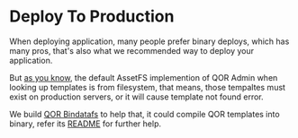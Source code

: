 # Deploy To Production

When deploying application, many people prefer binary deploys, which has many pros, that's also what we recommended way to deploy your application.

But [as you know](/admin/theming_and_customization.md#view-paths), the default AssetFS implemention of QOR Admin when looking up templates is from filesystem, that means, those tempaltes must exist on production servers, or it will cause template not found error.

We build [QOR Bindatafs](https://github.com/qor/bindatafs) to help that, it could compile QOR templates into binary, refer its [README](https://github.com/qor/bindatafs#README) for further help.
